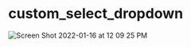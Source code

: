 # custom_select_dropdown

![Screen Shot 2022-01-16 at 12 09 25 PM](https://user-images.githubusercontent.com/66326262/149650121-1e9549d9-bbdc-4846-b426-44eebab95513.png)
